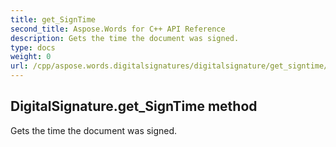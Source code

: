 ```yaml
---
title: get_SignTime
second_title: Aspose.Words for C++ API Reference
description: Gets the time the document was signed. 
type: docs
weight: 0
url: /cpp/aspose.words.digitalsignatures/digitalsignature/get_signtime/
---
```

## DigitalSignature.get_SignTime method


Gets the time the document was signed.

